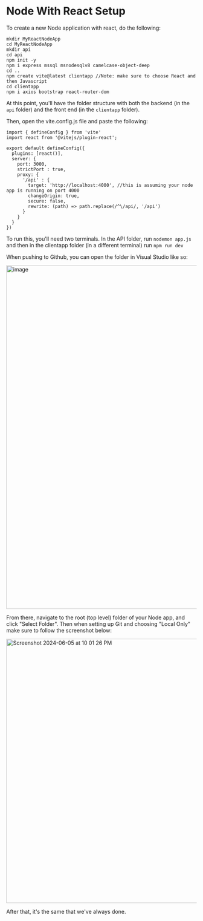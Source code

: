 # Node With React Setup

To create a new Node application with react, do the following:

```
mkdir MyReactNodeApp
cd MyReactNodeApp
mkdir api
cd api
npm init -y
npm i express mssql msnodesqlv8 camelcase-object-deep
cd ..
npm create vite@latest clientapp //Note: make sure to choose React and then Javascript
cd clientapp
npm i axios bootstrap react-router-dom
```

At this point, you'll have the folder structure with both the backend (in the `api` folder) and the front end (in the `clientapp` folder).

Then, open the vite.config.js file and paste the following:

```
import { defineConfig } from 'vite'
import react from '@vitejs/plugin-react';

export default defineConfig({
  plugins: [react()],
  server: {
    port: 3000,
    strictPort : true,
    proxy: {
      '/api' : {
        target: 'http://localhost:4000', //this is assuming your node app is running on port 4000
        changeOrigin: true,
        secure: false,
        rewrite: (path) => path.replace(/^\/api/, '/api')
      }
    }
  }
})
```

To run this, you'll need two terminals. In the API folder, run `nodemon app.js` and then in the clientapp folder (in a different terminal) run `npm run dev`

When pushing to Github, you can open the folder in Visual Studio like so:

<img width="909" alt="image" src="https://github.com/LITW11/NodeReactPeopleCars/assets/159099703/2823b7ec-bd18-4c6a-81f6-47d583da6eb4">

From there, navigate to the root (top level) folder of your Node app, and click "Select Folder". Then when setting up Git and choosing "Local Only" make sure to follow the screenshot below:

<img width="699" alt="Screenshot 2024-06-05 at 10 01 26 PM" src="https://github.com/LITW11/NodeReactPeopleCars/assets/159099703/4cb9487a-b9bc-439a-bcd4-c161804e78f0">

After that, it's the same that we've always done.
